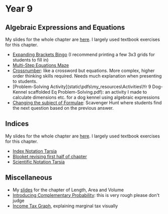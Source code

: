 # Year 9

## Algebraic Expressions and Equations
My slides for the whole chapter are [here](static\pdfs\my_resources\Slides\Year_9\Algebraic_Expressions.pdf). I largely used textbook exercises for this chapter.

* [Expanding Brackets Bingo](https://www.interactive-maths.com/expanding-single-brackets-qqi-bingo.html) (I recommend printing a few 3x3 grids for students to fill in)
* [Multi-Step Equations Maze](https://www.teacherspayteachers.com/Product/Solving-Multi-Step-Equations-with-Fractions-Digital-Maze-Activity-5074613)
* [Crossnumber](https://www.tes.com/teaching-resource/algebra-forming-equations-crossnumber-6139332): like a crossword but equations. More complex, higher order thinking skills required. Needs much explanation when presenting to students.
* [Problem-Solving Activity](static\pdfs\my_resources\Activities\Yr 9 Dog-Kennel scaffolded Eq Problem-Solving.pdf): an activity I made to calculate dimensions etc. for a dog kennel using algebraic expressions
* [Changing the subject of Formulae](https://www.teacherspayteachers.com/Product/Changing-subject-Rearranging-Formulae-Treasure-hunt-GREEN-Easy-999654): Scavenger Hunt where students find the next question based on the previous answer.


## Indices
My slides for the whole chapter are [here](static\pdfs\my_resources\Slides\Year_9\year9-indices-slides.pdf). I largely used textbook exercises for this chapter.

* [Index Notation Tarsia](static\pdfs\my_resources\Activities\indices-notation-tarsia.pdf)
* [Blooket revising first half of chapter](https://dashboard.blooket.com/set/683e299c46fe0cb8b31dd131)
* [Scientific Notation Tarsia](https://web.archive.org/web/20161229182934/https://dpsmsmath.wikispaces.com/file/view/1.06-scientificsquare.pdf)


## Miscellaneous
* My [slides](static\pdfs\my_resources\Slides\Year_9\measurement.pdf) for the chapter of Length, Area and Volume
* [Introducing Complementary Probability](static\pdfs\my_resources\Slides\Year_9\complementary-probability-lesson-plan.pdf): this is very rough please don't judge
* [Income Tax Graph](https://www.geogebra.org/m/q59cepde), explaining marginal tax visually

